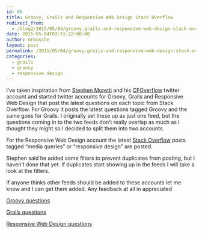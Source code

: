 ```yaml
---
id: 86
title: Groovy, Grails and Responsive Web Design Stack Overflow
redirect_from:
  - /blog2/2015/05/04/groovy-grails-and-responsive-web-design-stack-overflow/
date: 2015-05-04T03:51:22+00:00
author: mrbusche
layout: post
permalink: /2015/05/04/groovy-grails-and-responsive-web-design-stack-overflow/
categories:
  - grails
  - groovy
  - responsive design
---
```

I&#8217;ve taken inspiration from [Stephen Moretti](https://twitter.com/grailsOverflow) and his [CFOverflow](https://twitter.com/cfOverflow) twitter account and started twitter accounts for Groovy, Grails and Responsive Web Design that post the latest questions on each topic from Stack Overflow. For Groovy it posts the latest questions tagged Groovy and the same goes for Grails. I originally set these up as just one feed, but the questions coming in to the two feeds don&#8217;t really overlap as much as I thought they might so I decided to split them into two accounts.

For the Responsive Web Design account the latest [Stack Overflow](http://stackoverflow.com/) posts tagged &#8220;media queries&#8221; or &#8220;responsive design&#8221; are posted.

Stephen said he added some filters to prevent duplicates from posting, but I haven&#8217;t done that yet. If duplicates start showing up in the feeds I will take a look at the filters.

If anyone thinks other feeds should be added to these accounts let me know and I can get them added. Any feedback at all in appreciated

<a href="https://twitter.com/groovyOverflow" target="_blank">Groovy questions</a>

<a href="https://twitter.com/grailsOverflow" target="_blank">Grails questions</a>

<a href="https://twitter.com/rwdOverflow" target="_blank">Responsive Web Design questions</a>